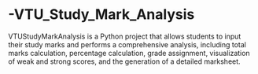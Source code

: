# -VTU_Study_Mark_Analysis
VTUStudyMarkAnalysis is a Python project that allows students to input their study marks and performs a comprehensive analysis, including total marks calculation, percentage calculation, grade assignment, visualization of weak and strong scores, and the generation of a detailed marksheet.
